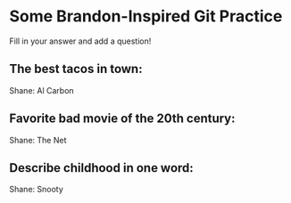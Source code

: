 # Some Brandon-Inspired Git Practice
Fill in your answer and add a question!

## The best tacos in town:
Shane: Al Carbon

## Favorite bad movie of the 20th century:
Shane: The Net

## Describe childhood in one word:
Shane: Snooty

